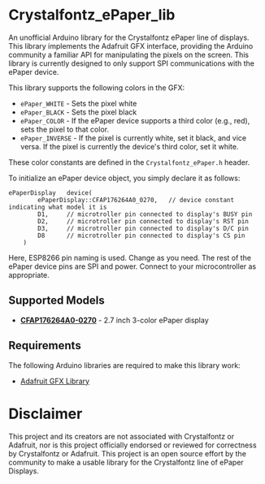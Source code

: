 # Crystalfontz_ePaper_lib
An unofficial Arduino library for the Crystalfontz ePaper line of displays. This library implements the Adafruit GFX interface, providing the Arduino community a familiar API for manipulating the pixels on the screen.  This library is currently designed to only support SPI communications with the ePaper device.

This library supports the following colors in the GFX:

* `ePaper_WHITE` - Sets the pixel white
* `ePaper_BLACK` - Sets the pixel black
* `ePaper_COLOR` - If the ePaper device supports a third color (e.g., red), sets the pixel to that color.
* `ePaper_INVERSE` - If the pixel is currently white, set it black, and vice versa. If the pixel is currently the device's third color, set it white.

These color constants are defined in the `Crystalfontz_ePaper.h` header.

To initialize an ePaper device object, you simply declare it as follows:
```
ePaperDisplay	device(
		ePaperDisplay::CFAP176264A0_0270,	// device constant indicating what model it is
		D1,		// microtroller pin connected to display's BUSY pin
		D2,		// microtroller pin connected to display's RST pin
		D3,		// microtroller pin connected to display's D/C pin
		D8		// microtroller pin connected to display's CS pin
	)
```
Here, ESP8266 pin naming is used. Change as you need. The rest of the ePaper device pins are SPI and power. Connect to your microcontroller as appropriate. 

## Supported Models

* **[CFAP176264A0-0270](https://www.crystalfontz.com/product/cfap176264a00270-3-color-epaper-display)** - 2.7 inch 3-color ePaper display

## Requirements
The following Arduino libraries are required to make this library work: 

* [Adafruit GFX Library](https://github.com/adafruit/Adafruit-GFX-Library)

# Disclaimer 

This project and its creators are not associated with Crystalfontz or Adafruit, nor is this project officially endorsed or reviewed for correctness by Crystalfontz or Adafruit. This project is an open source effort by the community to make a usable library for the Crystalfontz line of ePaper Displays.

